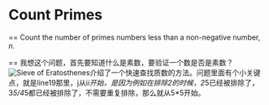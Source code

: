 # Count Primes
==
Count the number of primes numbers less than a non-negative number, *n*.

==
我想这个问题，首先要知道什么是素数，要验证一个数是否是素数？
![Sieve of Eratosthenes](https://en.wikipedia.org/wiki/Sieve_of_Eratosthenes)介绍了一个快速查找质数的方法。问题里面有个小关键点，就是line19那里，j从i*i开始，是因为例如在排除2的时候，2*5已经被排除了，3*5/4*5都已经被排除了，不需要重复排除，那么就从5*5开始。

